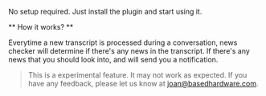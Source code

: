 No setup required. Just install the plugin and start using it.

** How it works? **

Everytime a new transcript is processed during a conversation, news checker will determine if there's any news in the
transcript. If there's any news that you should look into, and will send you a notification.

> This is a experimental feature. It may not work as expected. If you have any feedback, please let us know at
> joan@basedhardware.com.